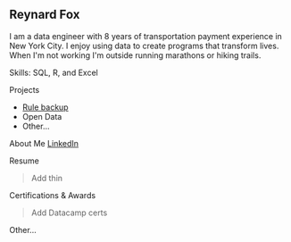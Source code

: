## Reynard Fox

I am a data engineer with 8 years of transportation payment experience in New York City. I enjoy using data to create programs that transform lives. When I'm not working I'm outside running marathons or hiking trails. 

Skills: SQL, R, and Excel

Projects
- [Rule backup](https://github.com/reynard-fox/archive_tlc_rules/blob/280a4fde7764d04cc48e5d00b81f6bb6b3bc5132/TLC_Rule_Archive_HTML.md) 
- Open Data
- Other...


About Me
[LinkedIn](https://www.linkedin.com/in/michael-anderson-analytics/)


Resume
> Add thin


Certifications & Awards
> Add Datacamp certs


Other...
